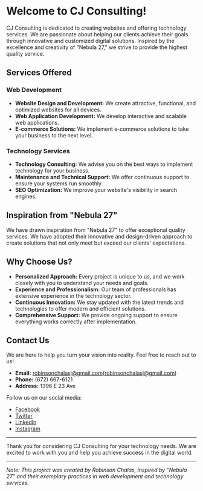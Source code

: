 # Welcome to CJ Consulting!

CJ Consulting is dedicated to creating websites and offering technology services. We are passionate about helping our clients achieve their goals through innovative and customized digital solutions. Inspired by the excellence and creativity of "Nebula 27," we strive to provide the highest quality service.

## Services Offered

### Web Development
- **Website Design and Development:** We create attractive, functional, and optimized websites for all devices.
- **Web Application Development:** We develop interactive and scalable web applications.
- **E-commerce Solutions:** We implement e-commerce solutions to take your business to the next level.

### Technology Services
- **Technology Consulting:** We advise you on the best ways to implement technology for your business.
- **Maintenance and Technical Support:** We offer continuous support to ensure your systems run smoothly.
- **SEO Optimization:** We improve your website's visibility in search engines.

## Inspiration from "Nebula 27"

We have drawn inspiration from "Nebula 27" to offer exceptional quality services. We have adopted their innovative and design-driven approach to create solutions that not only meet but exceed our clients' expectations.

## Why Choose Us?

- **Personalized Approach:** Every project is unique to us, and we work closely with you to understand your needs and goals.
- **Experience and Professionalism:** Our team of professionals has extensive experience in the technology sector.
- **Continuous Innovation:** We stay updated with the latest trends and technologies to offer modern and efficient solutions.
- **Comprehensive Support:** We provide ongoing support to ensure everything works correctly after implementation.

## Contact Us

We are here to help you turn your vision into reality. Feel free to reach out to us!

- **Email:** robinsonchalasj@gmail.com(robinsonchalasj@gmail.com)
- **Phone:** (672) 667-6121
- **Address:** 1396 E 23 Ave

Follow us on our social media:
- [Facebook](https://www.facebook.com)
- [Twitter](https://www.twitter.com)
- [LinkedIn](https://www.linkedin.com)
- [Instagram](https://www.instagram.com)

---

Thank you for considering CJ Consulting for your technology needs. We are excited to work with you and help you achieve success in the digital world.

---

*Note: This project was created by Robinson Chalas, inspired by "Nebula 27" and their exemplary practices in web development and technology services.*
